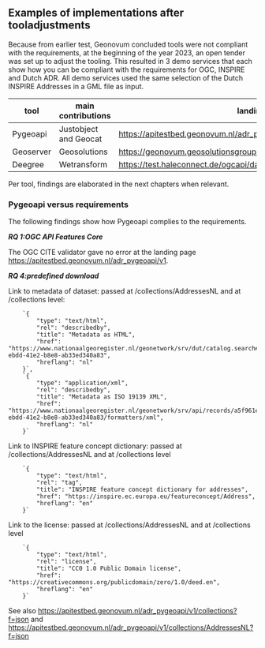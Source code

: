## Examples of implementations after tooladjustments

Because from earlier test, Geonovum concluded tools were not compliant with the requirements, at the beginning of the year 2023, an open tender was set up to adjust the tooling.
This resulted in 3 demo services that each show how you can be compliant with the requirements for OGC, INSPIRE and Dutch ADR.
All demo services used the same selection of the Dutch INSPIRE Addresses in a GML file as input.

|   tool    | main contributions  | landing page|
|-----------|---------------------|-------------|
| Pygeoapi  |Justobject and Geocat|https://apitestbed.geonovum.nl/adr_pygeoapi/v1 |
| Geoserver |Geosolutions         |https://geonovum.geosolutionsgroup.com/geoserver/inspire/ogc/features/v1 |
| Deegree   |Wetransform          |https://test.haleconnect.de/ogcapi/datasets/simplified-addresses/v1 |

Per tool, findings are elaborated in the next chapters when relevant.

### Pygeoapi versus requirements

The following findings show how Pygeoapi complies to the requirements.

***RQ 1:OGC API Features Core*** 

The OGC CITE validator gave no error at the landing page https://apitestbed.geonovum.nl/adr_pygeoapi/v1.

***RQ 4:predefined download***  

Link to metadata of dataset: passed at /collections/AddressesNL and at /collections level:

        `{
            "type": "text/html",
            "rel": "describedby",
            "title": "Metadata as HTML",
            "href": "https://www.nationaalgeoregister.nl/geonetwork/srv/dut/catalog.search#/metadata/a5f961e9-ebdd-41e2-b8e8-ab33ed340a83",
            "hreflang": "nl"
        }`,
        `{
            "type": "application/xml",
            "rel": "describedby",
            "title": "Metadata as ISO 19139 XML",
            "href": "https://www.nationaalgeoregister.nl/geonetwork/srv/api/records/a5f961e9-ebdd-41e2-b8e8-ab33ed340a83/formatters/xml",
            "hreflang": "nl"
        }`
        
Link to INSPIRE feature concept dictionary: passed at /collections/AddressesNL and at /collections level

        `{
            "type": "text/html",
            "rel": "tag",
            "title": "INSPIRE feature concept dictionary for addresses",
            "href": "https://inspire.ec.europa.eu/featureconcept/Address",
            "hreflang": "en"
        }`
        
Link to the license: passed at /collections/AddressesNL and at /collections level

        `{
            "type": "text/html",
            "rel": "license",
            "title": "CC0 1.0 Public Domain license",
            "href": "https://creativecommons.org/publicdomain/zero/1.0/deed.en",
            "hreflang": "en"
        }`

See also https://apitestbed.geonovum.nl/adr_pygeoapi/v1/collections?f=json and 
https://apitestbed.geonovum.nl/adr_pygeoapi/v1/collections/AddressesNL?f=json
